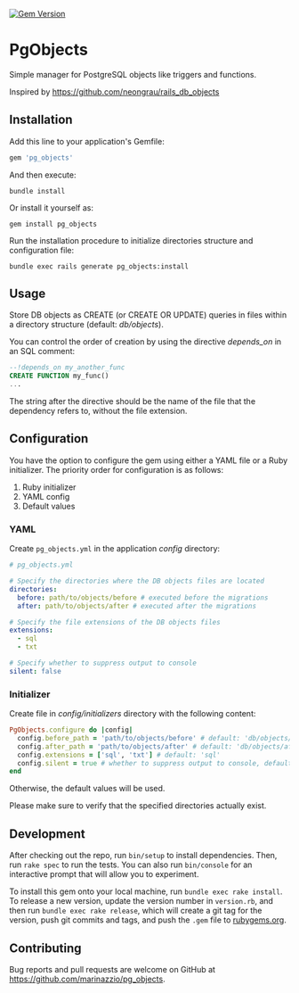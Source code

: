 [![Gem Version](https://badge.fury.io/rb/pg_objects.svg)](https://badge.fury.io/rb/pg_objects)

# PgObjects

Simple manager for PostgreSQL objects like triggers and functions.

Inspired by https://github.com/neongrau/rails_db_objects

## Installation

Add this line to your application's Gemfile:

```ruby
gem 'pg_objects'
```

And then execute:

```shell
bundle install
```

Or install it yourself as:

```shell
gem install pg_objects
```

Run the installation procedure to initialize directories structure and configuration file:

```shell
bundle exec rails generate pg_objects:install
```

## Usage

Store DB objects as CREATE (or CREATE OR UPDATE) queries in files within a directory structure (default: *db/objects*).

You can control the order of creation by using the directive *depends_on* in an SQL comment:

```sql
--!depends_on my_another_func
CREATE FUNCTION my_func()
...
```

The string after the directive should be the name of the file that the dependency refers to, without the file extension.

## Configuration

You have the option to configure the gem using either a YAML file or a Ruby initializer. The priority order for configuration is as follows:
1. Ruby initializer
2. YAML config
3. Default values

### YAML

Create `pg_objects.yml` in the application *config* directory:

```yaml
# pg_objects.yml

# Specify the directories where the DB objects files are located
directories:
  before: path/to/objects/before # executed before the migrations
  after: path/to/objects/after # executed after the migrations

# Specify the file extensions of the DB objects files
extensions:
  - sql
  - txt

# Specify whether to suppress output to console
silent: false
```

### Initializer

Create file in *config/initializers* directory with the following content:

```ruby
PgObjects.configure do |config|
  config.before_path = 'path/to/objects/before' # default: 'db/objects/before'
  config.after_path = 'path/to/objects/after' # default: 'db/objects/after'
  config.extensions = ['sql', 'txt'] # default: 'sql'
  config.silent = true # whether to suppress output to console, default: false
end
```

Otherwise, the default values will be used.

Please make sure to verify that the specified directories actually exist.

## Development

After checking out the repo, run `bin/setup` to install dependencies. Then, run `rake spec` to run the tests. You can also run `bin/console` for an interactive prompt that will allow you to experiment.

To install this gem onto your local machine, run `bundle exec rake install`. To release a new version, update the version number in `version.rb`, and then run `bundle exec rake release`, which will create a git tag for the version, push git commits and tags, and push the `.gem` file to [rubygems.org](https://rubygems.org).

## Contributing

Bug reports and pull requests are welcome on GitHub at https://github.com/marinazzio/pg_objects.
